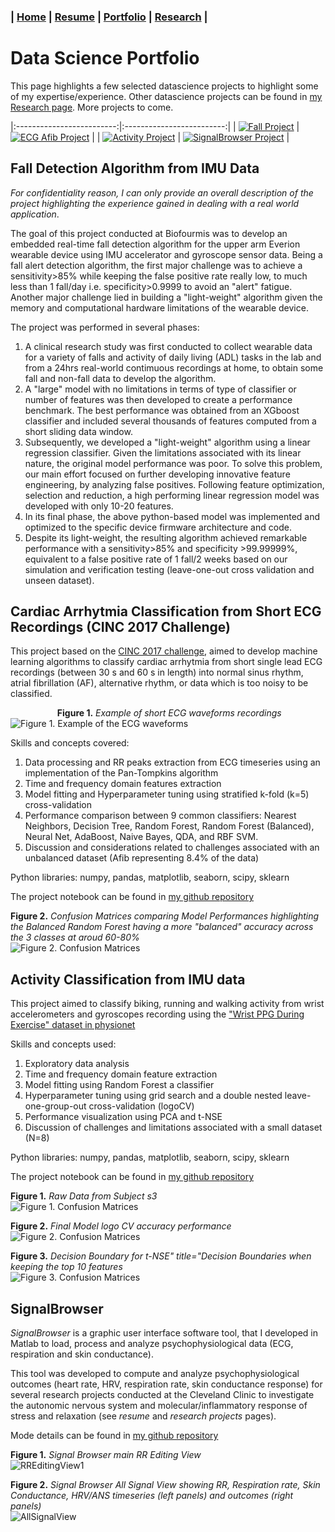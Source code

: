 ### **| [Home](./README.md)  |  [Resume](./resume.md)     |  [Portfolio](./portfolio.md)  |  [Research](./research.md)  |** 

# Data Science Portfolio

This page highlights a few selected datascience projects to highlight some of my expertise/experience. Other datascience projects can be found in [my Research page](./research.md). More projects to come.

|:-------------------------:|:-------------------------:|
| [![Fall Project](/images/Portfolio_Fall_small.jpg?h=300&w=300)](https://didierall.github.io/portfolio.html#fall-detection-algorithm-from-imu-data)          |        [![ECG Afib Project](/images/Portfolio_ECG_small.jpg?h=300&w=300)](https://didierall.github.io/portfolio.html#cardiac-arrhytmia-classification-from-short-ecg-recordings-cinc-2017-challenge)   |
| [![Activity Project](/images/Portfolio_Activity_small.jpg?h=300&w=300)](https://didierall.github.io/portfolio.html#activity-classification-from-imu-data)          |        [![SignalBrowser Project](/images/Portfolio_SignalBrowser_small2.jpg?h=300&w=300)](https://didierall.github.io/portfolio.html#signalbrowser)   |

<!-- Commenting this: 
|:-------------------------:|:-------------------------:|
|        [<figure><img width="300" alt="Fall detection" src="/images/Portfolio_Fall_small.JPG"></figure>](https://didierall.github.io/portfolio.html#Fall-Detection-Algorithm-from-IMU-Data)    |    [<img width="300" alt="Afib detection" src="/images/Portfolio_ECG_small.JPG">] (https://didierall.github.io/portfolio.html#atrial-fibrillation-classification-from-short-ecg-recordings-cinc-2017-challenge)     |
|        [<img width="300" alt="Activity Classification" src="/images/Portfolio_Activity_small.JPG">](https://didierall.github.io/portfolio.html#activity-classification-from-IMU-data)    |      [<img width="300" alt="Signal Browser" src="/images/Portfolio_SignalBrowser_small2.JPG">](https://didierall.github.io/portfolio.html#signalbrowser)    |
-->

## Fall Detection Algorithm from IMU Data
*For confidentiality reason, I can only provide an overall description of the project highlighting the experience gained in dealing with a real world application*. 

The goal of this project conducted at Biofourmis was to develop an embedded real-time fall detection algorithm for the upper arm Everion wearable device using IMU accelerator and gyroscope sensor data. Being a fall alert detection algorithm, the first major challenge was to achieve a sensitivity>85% while keeping the false positive rate really low, to much less than 1 fall/day i.e. specificity>0.9999 to avoid an "alert" fatigue.
Another major challenge lied in building a "light-weight" algorithm given the memory and computational hardware limitations of the wearable device. 

The project was performed in several phases:
1. A clinical research study was first conducted to collect wearable data for a variety of falls and activity of daily living (ADL) tasks in the lab and from a 24hrs real-world contimuous recordings at home, to obtain some fall and non-fall data to develop the algorithm.
2. A "large" model  with no limitations in terms of type of classifier or number of features was then developed to create a performance benchmark. The best performance was obtained from an XGboost classifier and included several thousands of features computed from a short sliding data window.
3. Subsequently, we developed a "light-weight" algorithm using a linear regression classifier. Given the limitations associated with its linear nature, the original model performance was poor. To solve this problem, our main effort focused on further developing innovative feature engineering, by analyzing false positives. Following feature optimization, selection and reduction, a high performing linear regression model was developed with only 10-20 features.
4. In its final phase, the above python-based model was implemented and optimized to the specific device firmware architecture and code.
5. Despite its light-weight, the resulting algorithm achieved remarkable performance with a sensitivity>85% and specificity >99.99999%, equivalent to a false positive rate of 1 fall/2 weeks based on our simulation and verification testing (leave-one-out cross validation and unseen dataset).

## Cardiac Arrhytmia Classification from Short ECG Recordings (CINC 2017 Challenge)

This project based on the [CINC 2017 challenge](https://physionet.org/content/challenge-2017/1.0.0), aimed to develop machine learning algorithms to classify cardiac arrhytmia from short single lead ECG recordings (between 30 s and 60 s in length) into normal sinus rhythm, atrial fibrillation (AF), alternative rhythm, or data which is too noisy to be classified. 

&nbsp;&nbsp;&nbsp;&nbsp;&nbsp;&nbsp;&nbsp;&nbsp;&nbsp;&nbsp;&nbsp;&nbsp;&nbsp;&nbsp;&nbsp;&nbsp;&nbsp;&nbsp;
**Figure 1.** _Example of short ECG waveforms recordings_ <br /> 
![Figure 1. Example of the ECG waveforms](/images/example_waveforms.svg) 

<!-- Commenting this: 
<figure>
  <img src="/images/example_waveforms.svg" alt="Trulli" style="width:100%">
  <figcaption>Figure 1. Example of short ECG waveforms recordings.</figcaption>
</figure>
-->

Skills and concepts covered:
1. Data processing and RR peaks extraction from ECG timeseries using an implementation of the Pan-Tompkins algorithm
2. Time and frequency domain features extraction 
3. Model fitting and Hyperparameter tuning using stratified k-fold (k=5) cross-validation
4. Performance comparison between 9 common classifiers: Nearest Neighbors, Decision Tree, Random Forest, Random Forest (Balanced), Neural Net, AdaBoost, Naive Bayes, QDA, and RBF SVM.
5. Discussion and considerations related to challenges associated with an unbalanced dataset (Afib representing 8.4% of the data)

Python libraries: numpy, pandas, matplotlib, seaborn, scipy, sklearn 

The project notebook can be found in [my github repository](https://github.com/DidierAll/ShortECG_AF-Classification_CINC2017/blob/main/AF_Classification.ipynb)

**Figure 2.** _Confusion Matrices comparing Model Performances highlighting the Balanced Random Forest having a more "balanced" accuracy across the 3 classes at aroud 60-80%_ <br />
![Figure 2. Confusion Matrices](/images/CINC2017_ConfusionMatrices.png)  


##  Activity Classification from IMU data 
This project aimed to classify biking, running and walking activity from wrist accelerometers and gyroscopes recording using the ["Wrist PPG During Exercise" dataset in physionet](https://physionet.org/content/wrist/1.0.0/)

Skills and concepts used:
1. Exploratory data analysis
2. Time and frequency domain feature extraction 
3. Model fitting using Random Forest a classifier
4. Hyperparameter tuning using grid search and a double nested leave-one-group-out cross-validation (logoCV)
5. Performance visualization using PCA and t-NSE 
6. Discussion of challenges and limitations associated with a small dataset (N=8)

Python libraries: numpy, pandas, matplotlib, seaborn, scipy, sklearn

The project notebook can be found in [my github repository](https://github.com/DidierAll/Activity_Classification-Biking/blob/main/Activity%20Classification%20-%20Biking.ipynb)

**Figure 1.** _Raw Data from Subject s3_ <br /> 
![Figure 1. Confusion Matrices](/images/RawData_s3.JPG) 


**Figure 2.** _Final Model logo CV accuracy performance_ <br /> 
![Figure 2. Confusion Matrices](/images/FinalModel_logoCV_Results.JPG) <br /> 


**Figure 3.** _Decision Boundary for t-NSE" title="Decision Boundaries when keeping the top 10 features_ <br /> 
![Figure 3. Confusion Matrices](/images/DecisionBoundaryTop10Features.JPG) 

<!-- Commenting this:
<img src="/figures/RawData_s3.JPG" alt="Raw Data" title="Raw Data from Subject s3">
<br/>
<br/>
<img src="/figures/FinalModel_logoCV_Results.JPG" alt="logo CV Results" title="Final Model logo CV accuracy performance">
<br/>
<br/>
<img src="/figures/DecisionBoundaryTop10Features.JPG" alt="Decision Boundary for t-NSE" title="Decision Boundaries when keeping the top 10 features">
-->

## SignalBrowser

*SignalBrowser* is a graphic user interface software tool, that I developed in Matlab to load, process and analyze psychophysiological data (ECG, respiration and skin conductance). 

This tool was developed to compute and analyze psychophysiological outcomes (heart rate, HRV, respiration rate, skin conductance response) for several research projects conducted at the Cleveland Clinic to investigate the autonomic nervous system and molecular/inflammatory response of stress and relaxation (see _resume_ and _research projects_ pages).

Mode details can be found in [my github repository](https://github.com/DidierAll/SignalBrowser/edit/main/README.md)

**Figure 1.** _Signal Browser main RR Editing View_ <br /> 
![RREditingView1](/images/SignalBrowser_RREditingView1.jpg)

<!-- Commenting this:
![RREditingView2](/images/SignalBrowser_RREditingView2.jpg)
-->
**Figure 2.** _Signal Browser All Signal View showing RR, Respiration rate, Skin Conductance, HRV/ANS timeseries (left panels) and outcomes (right panels)_ <br /> 
![AllSignalView](/images/SignalBrowser_AllSignalsView.jpg)


